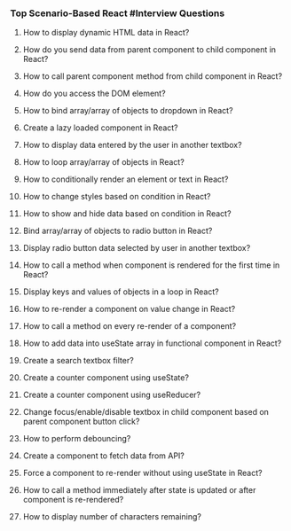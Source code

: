 

### Top Scenario-Based React #Interview Questions

1. How to display dynamic HTML data in React?


2. How do you send data from parent component to child component in React?


3. How to call parent component method from child component in React?


4. How do you access the DOM element?


5. How to bind array/array of objects to dropdown in React?


6. Create a lazy loaded component in React?


7. How to display data entered by the user in another textbox?


8. How to loop array/array of objects in React?


9. How to conditionally render an element or text in React?


10. How to change styles based on condition in React?


11. How to show and hide data based on condition in React?


12. Bind array/array of objects to radio button in React?


13. Display radio button data selected by user in another textbox?


14. How to call a method when component is rendered for the first time in React?


15. Display keys and values of objects in a loop in React?


16. How to re-render a component on value change in React?


17. How to call a method on every re-render of a component?


18. How to add data into useState array in functional component in React?


19. Create a search textbox filter?


20. Create a counter component using useState?


21. Create a counter component using useReducer?


22. Change focus/enable/disable textbox in child component based on parent component button click?


23. How to perform debouncing?


24. Create a component to fetch data from API?


25. Force a component to re-render without using useState in React?


26. How to call a method immediately after state is updated or after component is re-rendered?


27. How to display number of characters remaining?


